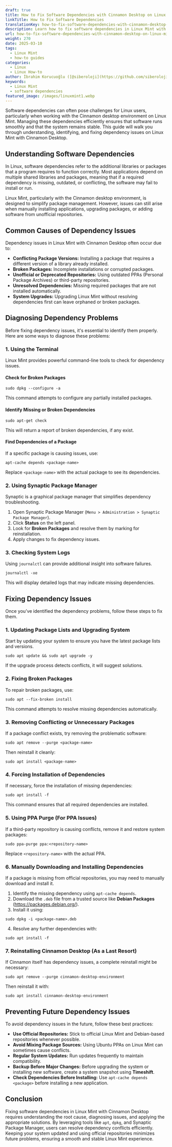 ```yaml
---
draft: true
title: How to Fix Software Dependencies with Cinnamon Desktop on Linux Mint
linkTitle: How to Fix Software Dependencies
translationKey: how-to-fix-software-dependencies-with-cinnamon-desktop-on-linux-mint
description: Learn how to fix software dependencies in Linux Mint with Cinnamon Desktop.
url: how-to-fix-software-dependencies-with-cinnamon-desktop-on-linux-mint
weight: 270
date: 2025-03-10
tags:
  - Linux Mint
  - how-to guides
categories:
  - Linux
  - Linux How-to
author: İbrahim Korucuoğlu ([@siberoloji](https://github.com/siberoloji))
keywords:
  - Linux Mint
  - software dependencies
featured_image: /images/linuxmint1.webp
---
```

Software dependencies can often pose challenges for Linux users, particularly when working with the Cinnamon desktop environment on Linux Mint. Managing these dependencies efficiently ensures that software runs smoothly and that the system remains stable. This guide will walk you through understanding, identifying, and fixing dependency issues on Linux Mint with Cinnamon Desktop.

## Understanding Software Dependencies

In Linux, software dependencies refer to the additional libraries or packages that a program requires to function correctly. Most applications depend on multiple shared libraries and packages, meaning that if a required dependency is missing, outdated, or conflicting, the software may fail to install or run.

Linux Mint, particularly with the Cinnamon desktop environment, is designed to simplify package management. However, issues can still arise when manually installing applications, upgrading packages, or adding software from unofficial repositories.

## Common Causes of Dependency Issues

Dependency issues in Linux Mint with Cinnamon Desktop often occur due to:

- **Conflicting Package Versions:** Installing a package that requires a different version of a library already installed.
- **Broken Packages:** Incomplete installations or corrupted packages.
- **Unofficial or Deprecated Repositories:** Using outdated PPAs (Personal Package Archives) or third-party repositories.
- **Unresolved Dependencies:** Missing required packages that are not installed automatically.
- **System Upgrades:** Upgrading Linux Mint without resolving dependencies first can leave orphaned or broken packages.

## Diagnosing Dependency Problems

Before fixing dependency issues, it's essential to identify them properly. Here are some ways to diagnose these problems:

### 1. Using the Terminal

Linux Mint provides powerful command-line tools to check for dependency issues.

#### Check for Broken Packages

```
sudo dpkg --configure -a
```

This command attempts to configure any partially installed packages.

#### Identify Missing or Broken Dependencies

```
sudo apt-get check
```

This will return a report of broken dependencies, if any exist.

#### Find Dependencies of a Package

If a specific package is causing issues, use:

```
apt-cache depends <package-name>
```

Replace `<package-name>` with the actual package to see its dependencies.

### 2. Using Synaptic Package Manager

Synaptic is a graphical package manager that simplifies dependency troubleshooting.

1. Open Synaptic Package Manager (`Menu > Administration > Synaptic Package Manager`).
2. Click **Status** on the left panel.
3. Look for **Broken Packages** and resolve them by marking for reinstallation.
4. Apply changes to fix dependency issues.

### 3. Checking System Logs

Using `journalctl` can provide additional insight into software failures.

```
journalctl -xe
```

This will display detailed logs that may indicate missing dependencies.

## Fixing Dependency Issues

Once you’ve identified the dependency problems, follow these steps to fix them.

### 1. Updating Package Lists and Upgrading System

Start by updating your system to ensure you have the latest package lists and versions.

```
sudo apt update && sudo apt upgrade -y
```

If the upgrade process detects conflicts, it will suggest solutions.

### 2. Fixing Broken Packages

To repair broken packages, use:

```
sudo apt --fix-broken install
```

This command attempts to resolve missing dependencies automatically.

### 3. Removing Conflicting or Unnecessary Packages

If a package conflict exists, try removing the problematic software:

```
sudo apt remove --purge <package-name>
```

Then reinstall it cleanly:

```
sudo apt install <package-name>
```

### 4. Forcing Installation of Dependencies

If necessary, force the installation of missing dependencies:

```
sudo apt install -f
```

This command ensures that all required dependencies are installed.

### 5. Using PPA Purge (For PPA Issues)

If a third-party repository is causing conflicts, remove it and restore system packages:

```
sudo ppa-purge ppa:<repository-name>
```

Replace `<repository-name>` with the actual PPA.

### 6. Manually Downloading and Installing Dependencies

If a package is missing from official repositories, you may need to manually download and install it.

1. Identify the missing dependency using `apt-cache depends`.
2. Download the `.deb` file from a trusted source like **Debian Packages** (<https://packages.debian.org/>).
3. Install it using:

```
sudo dpkg -i <package-name>.deb
```

4. Resolve any further dependencies with:

```
sudo apt install -f
```

### 7. Reinstalling Cinnamon Desktop (As a Last Resort)

If Cinnamon itself has dependency issues, a complete reinstall might be necessary:

```
sudo apt remove --purge cinnamon-desktop-environment
```

Then reinstall it with:

```
sudo apt install cinnamon-desktop-environment
```

## Preventing Future Dependency Issues

To avoid dependency issues in the future, follow these best practices:

- **Use Official Repositories:** Stick to official Linux Mint and Debian-based repositories whenever possible.
- **Avoid Mixing Package Sources:** Using Ubuntu PPAs on Linux Mint can sometimes cause conflicts.
- **Regular System Updates:** Run updates frequently to maintain compatibility.
- **Backup Before Major Changes:** Before upgrading the system or installing new software, create a system snapshot using **Timeshift**.
- **Check Dependencies Before Installing:** Use `apt-cache depends <package>` before installing a new application.

## Conclusion

Fixing software dependencies in Linux Mint with Cinnamon Desktop requires understanding the root cause, diagnosing issues, and applying the appropriate solutions. By leveraging tools like `apt`, `dpkg`, and Synaptic Package Manager, users can resolve dependency conflicts efficiently. Keeping your system updated and using official repositories minimizes future problems, ensuring a smooth and stable Linux Mint experience.
